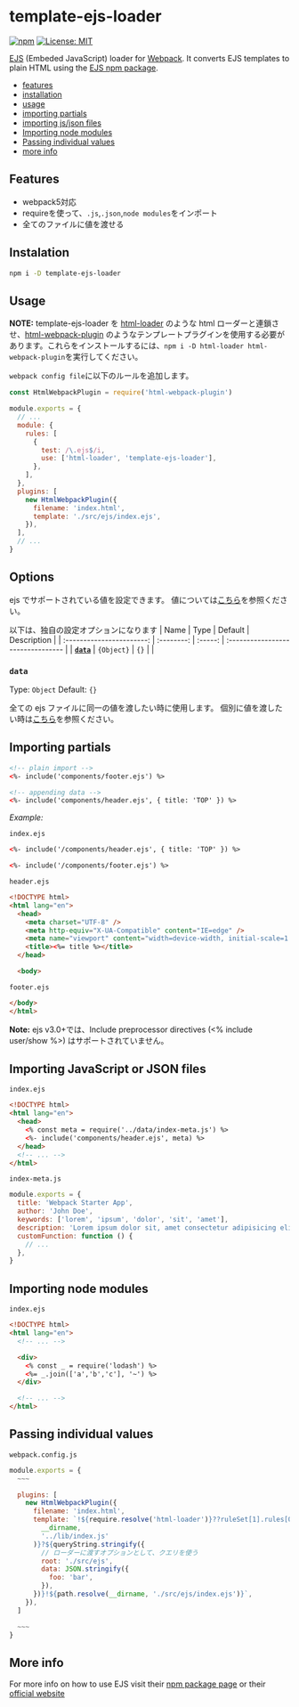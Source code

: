 # template-ejs-loader

[![npm](https://img.shields.io/npm/v/template-ejs-loader.svg)](https://www.npmjs.com/package/template-ejs-loader)
[![License: MIT](https://img.shields.io/badge/License-MIT-blue.svg)](https://github.com/dc7290/template-ejs-loader/blob/main/LICENSE)

[EJS](http://www.embeddedjs.com/) (Embeded JavaScript) loader for [Webpack](http://webpack.js.org). It converts EJS templates to plain HTML using the [EJS npm package](https://www.npmjs.com/package/ejs).

- [features](#features)
- [installation](#installation)
- [usage](#usage)
- [importing partials](#importing-partials)
- [importing js/json files](#importing-files)
- [Importing node modules](#importing-modules)
- [Passing individual values](#passing-individual-values)
- [more info](#more-info)

## <a name="features"></a>Features

- webpack5対応
- requireを使って、`.js`,`.json`,`node modules`をインポート
- 全てのファイルに値を渡せる

## <a name="installation"></a> Instalation

```bash
npm i -D template-ejs-loader
```

## <a name="usage"></a> Usage

**NOTE:** template-ejs-loader を [html-loader](https://www.npmjs.com/package/html-loader) のような html ローダーと連鎖させ、[html-webpack-plugin](https://www.npmjs.com/package/html-webpack-plugin) のようなテンプレートプラグインを使用する必要があります。これらをインストールするには、`npm i -D html-loader html-webpack-plugin`を実行してください。

`webpack config file`に以下のルールを追加します。

```js
const HtmlWebpackPlugin = require('html-webpack-plugin')

module.exports = {
  // ...
  module: {
    rules: [
      {
        test: /\.ejs$/i,
        use: ['html-loader', 'template-ejs-loader'],
      },
    ],
  },
  plugins: [
    new HtmlWebpackPlugin({
      filename: 'index.html',
      template: './src/ejs/index.ejs',
    }),
  ],
  // ...
}
```

## Options

ejs でサポートされている値を設定できます。
値については[こちら](https://www.npmjs.com/package/ejs#options)を参照ください。

以下は、独自の設定オプションになります
| Name | Type | Default | Description |
| :-----------------------: | :--------: | :-----: | :-------------------------------- |
| **[`data`](#data)** | `{Object}` | `{}` | |

### `data`

Type: `Object`
Default: `{}`

全ての ejs ファイルに同一の値を渡したい時に使用します。
個別に値を渡したい時は[こちら](#passing-individual-values)を参照ください。

## <a name="importing-partials"></a> Importing partials

```html
<!-- plain import -->
<%- include('components/footer.ejs') %>

<!-- appending data -->
<%- include('components/header.ejs', { title: 'TOP' }) %>
```

_Example:_

`index.ejs`

```html
<%- include('/components/header.ejs', { title: 'TOP' }) %>

<%- include('/components/footer.ejs') %>
```

`header.ejs`

```html
<!DOCTYPE html>
<html lang="en">
  <head>
    <meta charset="UTF-8" />
    <meta http-equiv="X-UA-Compatible" content="IE=edge" />
    <meta name="viewport" content="width=device-width, initial-scale=1.0" />
    <title><%= title %></title>
  </head>

  <body>
```

`footer.ejs`

```html
</body>
</html>
```

**Note:** ejs v3.0+では、Include preprocessor directives (<% include user/show %>) はサポートされていません。

## <a name="importing-files"></a> Importing JavaScript or JSON files

`index.ejs`

```html
<!DOCTYPE html>
<html lang="en">
  <head>
    <% const meta = require('../data/index-meta.js') %>
    <%- include('components/header.ejs', meta) %>
  </head>
  <!-- ... -->
</html>
```

`index-meta.js`

```js
module.exports = {
  title: 'Webpack Starter App',
  author: 'John Doe',
  keywords: ['lorem', 'ipsum', 'dolor', 'sit', 'amet'],
  description: 'Lorem ipsum dolor sit, amet consectetur adipisicing elit.',
  customFunction: function () {
    // ...
  },
}
```

## <a name="importing-modules"></a> Importing node modules

`index.ejs`

```html
<!DOCTYPE html>
<html lang="en">
  <!-- ... -->

  <div>
    <% const _ = require('lodash') %>
    <%= _.join(['a','b','c'], '~') %>
  </div>

  <!-- ... -->
</html>
```

## <a name="passing-individual-values"></a> Passing individual values

`webpack.config.js`

```javascript
module.exports = {
  ~~~

  plugins: [
    new HtmlWebpackPlugin({
      filename: 'index.html',
      template: `!${require.resolve('html-loader')}??ruleSet[1].rules[0].use[0]!${path.resolve(
        __dirname,
        '../lib/index.js'
      )}?${queryString.stringify({
        // ローダーに渡すオプションとして、クエリを使う
        root: './src/ejs',
        data: JSON.stringify({
          foo: 'bar',
        }),
      })}!${path.resolve(__dirname, './src/ejs/index.ejs')}`,
    }),
  ]

  ~~~
}
```

## <a name="more-info"></a> More info

For more info on how to use EJS visit their [npm package page](https://www.npmjs.com/package/ejs) or their [official website](http://ejs.co/)
